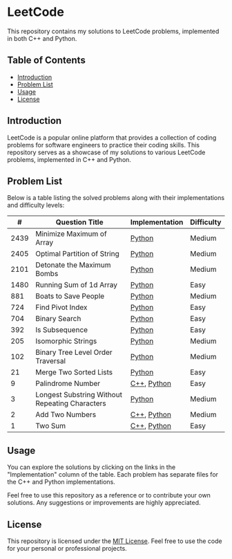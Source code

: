 # LeetCode

This repository contains my solutions to LeetCode problems, implemented in both C++ and Python.

## Table of Contents

- [Introduction](#introduction)
- [Problem List](#problem-list)
- [Usage](#usage)
- [License](#license)

## Introduction

LeetCode is a popular online platform that provides a collection of coding problems for software engineers to practice
their coding skills. This repository serves as a showcase of my solutions to various LeetCode problems, implemented in
C++ and Python.

## Problem List

Below is a table listing the solved problems along with their implementations and difficulty levels:

| #    | Question Title                                 | Implementation                                                         | Difficulty |
| ---- | ---------------------------------------------- | ---------------------------------------------------------------------- | ---------- |
| 2439 | Minimize Maximum of Array                      | [Python](./Medium/MinimizeMaxofArray.py)                               | Medium     |
| 2405 | Optimal Partition of String                    | [Python](./Medium/OptimalPartitionofStrings.py)                        | Medium     |
| 2101 | Detonate the Maximum Bombs                     | [Python](./Medium/DetonateMaxBombs.py)                                 | Medium     |
| 1480 | Running Sum of 1d Array                        | [Python](./Easy/RunningSumofOneDArray.py)                              | Easy       |
| 881  | Boats to Save People                           | [Python](./Medium/BoatstoSavePeople.py)                                | Medium     |
| 724  | Find Pivot Index                               | [Python](./Easy/FindPivotIndex.py)                                     | Easy       |
| 704  | Binary Search                                  | [Python](./Easy/BinarySearch.py)                                       | Easy       |
| 392  | Is Subsequence                                 | [Python](./Easy/IsSubsequence.py)                                      | Easy       |
| 205  | Isomorphic Strings                             | [Python](./Easy/IsomorphicStrings.py)                                  | Medium     |
| 102  | Binary Tree Level Order Traversal              | [Python](./Medium/BinaryTreeLevelOrderTraversal.py)                    | Medium     |
| 21   | Merge Two Sorted Lists                         | [Python](./Easy/MergeTwoSortedLists.py)                                | Easy       |
| 9    | Palindrome Number                              | [C++](./Easy/Palindrome.cpp), [Python](./Easy/Palindrome.py)           | Easy       |
| 3    | Longest Substring Without Repeating Characters | [Python](./Medium/LongestSubstring.py)                                 | Medium     |
| 2    | Add Two Numbers                                | [C++](./Medium/AddTwoNumbers.cpp), [Python](./Medium/AddTwoNumbers.py) | Medium     |
| 1    | Two Sum                                        | [C++](./Easy/TwoSum.cpp), [Python](./Easy/TwoSum.py)                   | Easy       |

## Usage

You can explore the solutions by clicking on the links in the "Implementation" column of the table. Each problem has
separate files for the C++ and Python implementations.

Feel free to use this repository as a reference or to contribute your own solutions. Any suggestions or improvements are
highly appreciated.

## License

This repository is licensed under the [MIT License](LICENSE). Feel free to use the code for your personal or
professional projects.
